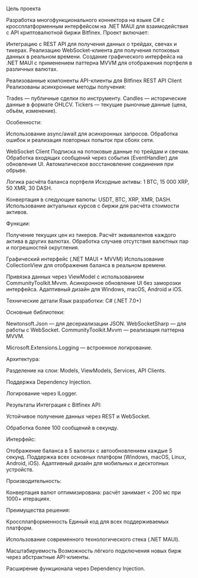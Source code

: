 Цель проекта

Разработка многофункционального коннектора на языке C# с кроссплатформенным интерфейсом на .NET MAUI для взаимодействия с API криптовалютной биржи Bitfinex. Проект включает:

Интеграцию с REST API для получения данных о трейдах, свечах и тикерах.
Реализацию WebSocket-клиента для получения потоковых данных в реальном времени.
Создание графического интерфейса на .NET MAUI с применением паттерна MVVM для отображения портфеля в различных валютах.

Реализованные компоненты
API-клиенты для Bitfinex
REST API Client
Реализованы асинхронные методы получения:

Trades — публичные сделки по инструменту.
Candles — исторические данные в формате OHLCV.
Tickers — текущие рыночные данные (цена, объём, изменение).

Особенности:

Использование async/await для асинхронных запросов.
Обработка ошибок и реализация повторных попыток при сбоях сети.

WebSocket Client
Подписка на потоковые данные по трейдам и свечам.
Обработка входящих сообщений через события (EventHandler) для обновления UI.
Автоматическое восстановление соединения при обрыве.

Логика расчёта баланса портфеля
Исходные активы: 1 BTC, 15 000 XRP, 50 XMR, 30 DASH.

Конвертация в следующие валюты: USDT, BTC, XRP, XMR, DASH.
Использование актуальных курсов с биржи для расчёта стоимости активов.

Функции:

Получение текущих цен из тикеров.
Расчёт эквивалентов каждого актива в других валютах.
Обработка случаев отсутствия валютных пар и погрешностей округления.

Графический интерфейс (.NET MAUI + MVVM)
Использование CollectionView для отображения баланса в реальном времени.

Привязка данных через ViewModel с использованием CommunityToolkit.Mvvm.
Асинхронное обновление UI без заморозки интерфейса.
Адаптивный дизайн для Windows, macOS, Android и iOS.

Технические детали
Язык разработки: C# (.NET 7.0+)

Основные библиотеки:

Newtonsoft.Json — для десериализации JSON.
WebSocketSharp — для работы с WebSocket.
CommunityToolkit.Mvvm — реализация паттерна MVVM.

Microsoft.Extensions.Logging — встроенное логирование.

Архитектура:

Разделение на слои: Models, ViewModels, Services, API Clients.

Поддержка Dependency Injection.

Логирование через ILogger.

Результаты
Интеграция с Bitfinex API:

Устойчивое получение данных через REST и WebSocket.

Обработка более 100 сообщений в секунду.

Интерфейс:

Отображение баланса в 5 валютах с автообновлением каждые 5 секунд.
Поддержка всех основных платформ (Windows, macOS, Linux, Android, iOS).
Адаптивный дизайн для мобильных и десктопных устройств.

Производительность:

Конвертация валют оптимизирована: расчёт занимает < 200 мс при 1000+ итерациях.

Преимущества решения:

Кроссплатформенность
Единый код для всех поддерживаемых платформ.

Использование современного технологического стека (.NET MAUI).

Масштабируемость
Возможность лёгкого подключения новых бирж через абстрактные API-клиенты.

Расширение функционала через Dependency Injection.
